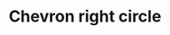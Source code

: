 ---
title: Chevron right circle
tags: ["chevron", "right", "circle", "direction", "pointer"]
icon: chevron-right-circle
svg: '<svg xmlns="http://www.w3.org/2000/svg" width="24" height="24" fill="none" viewBox="0 0 24 24" stroke-width="1.5" stroke-linecap="round" stroke-linejoin="round" stroke="currentColor"><circle cx="12" cy="12.5" r="9"/><path d="m10.75 9 3.5 3.5-3.5 3.5"/></svg>'
---